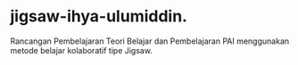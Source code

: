 # jigsaw-ihya-ulumiddin.
Rancangan Pembelajaran Teori Belajar dan Pembelajaran PAI menggunakan metode belajar kolaboratif tipe Jigsaw.
